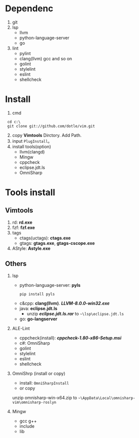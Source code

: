 
# Dependenc
1. git
2. lsp
    * llvm
    * python-language-server
    * go
3. lint
    * pylint
    * clang(llvm) gcc and so on
    * golint
    * stylelint
    * eslint
    * shellcheck

# Install
1. cmd
```
 cd c:\   
 git clone git://github.com/dotle/vim.git
```
2. copy **Vimtools** Dirctory. Add Path.
3. input `PlugInstall`。
4. install tools(option)
   * llvm(clangd)
   * Mingw
   * cppcheck
   * eclipse.jdt.ls
   * OmniSharp

# Tools install
## Vimtools
1. rd:  **rd.exe**
2. fzf:  **fzf.exe**
3. tags 
    * ctags(uctags): **ctags.exe**
    * gtags: **gtags.exe**, **gtags-cscope.exe**
4. AStyle:  **Astyle.exe**

## Others
1. lsp
    * python-language-server: **pyls**
        ```
        pip install pyls
        ```
    * c&cpp: **clang(llvm)**.  ***LLVM-8.0.0-win32.exe***
    * java: **eclipse.jdt.ls** 
        + unzip ***eclipse.jdt.ls.rar*** to `~\lsp\eclipse.jdt.ls`
    * go: **go-langserver**
2. ALE-Lint
    * cppcheck(install): ***cppcheck-1.80-x86-Setup.msi***
    * c#: OmniSharp
    * golint
    * stylelint
    * eslint
    * shellcheck
3. OmniShrp   (install or copy)
    * install: `OmniSharpInstall`
    * or copy

    unzip omnisharp-win-x64.zip to `~\AppData\Local\omnisharp-vim\omnisharp-roslyn`
4. Mingw
    * gcc g++ 
    * include 
    * lib
